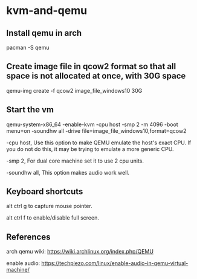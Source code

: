 # kvm-and-qemu

## Install qemu in arch
pacman -S qemu

## Create image file in qcow2 format so that all space is not allocated at once, with 30G space
qemu-img create -f qcow2 image_file_windows10 30G

## Start the vm
qemu-system-x86_64 -enable-kvm -cpu host -smp 2 -m 4096 -boot menu=on -soundhw all -drive file=image_file_windows10,format=qcow2

-cpu host, Use this option to make QEMU emulate the host's exact CPU. If you do not do this, it may be trying to emulate a more generic CPU.

-smp 2, For dual core machine set it to use 2 cpu units.

-soundhw all, This option makes audio work well.

## Keyboard shortcuts
alt ctrl g to capture mouse pointer.

alt ctrl f to enable/disable full screen.

## References
arch qemu wiki: https://wiki.archlinux.org/index.php/QEMU

enable audio: https://techpiezo.com/linux/enable-audio-in-qemu-virtual-machine/

